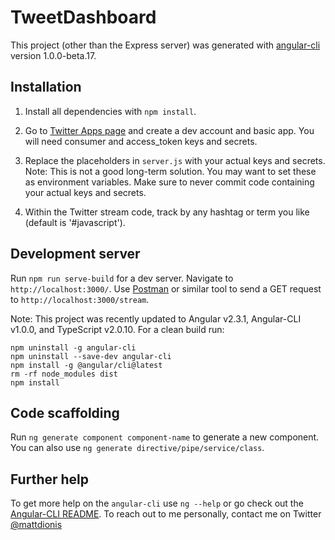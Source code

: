 # TweetDashboard
This project (other than the Express server) was generated with [angular-cli](https://github.com/angular/angular-cli) version 1.0.0-beta.17.

## Installation
1) Install all dependencies with `npm install`.

2) Go to [Twitter Apps page](https://apps.twitter.com/) and create a dev account and basic app. You will need consumer and access_token keys and secrets.

3) Replace the placeholders in `server.js` with your actual keys and secrets. Note: This is not a good long-term solution. You may want to set these as environment variables. Make sure to never commit code containing your actual keys and secrets.

4) Within the Twitter stream code, track by any hashtag or term you like (default is '#javascript').

## Development server
Run `npm run serve-build` for a dev server. Navigate to `http://localhost:3000/`.
Use [Postman](https://www.getpostman.com/) or similar tool to send a GET request to `http://localhost:3000/stream`.

Note: This project was recently updated to Angular v2.3.1, Angular-CLI v1.0.0, and TypeScript v2.0.10. For a clean build run:
```
npm uninstall -g angular-cli
npm uninstall --save-dev angular-cli
npm install -g @angular/cli@latest
rm -rf node_modules dist
npm install
```
## Code scaffolding
Run `ng generate component component-name` to generate a new component. You can also use `ng generate directive/pipe/service/class`.

## Further help
To get more help on the `angular-cli` use `ng --help` or go check out the [Angular-CLI README](https://github.com/angular/angular-cli/blob/master/README.md).
To reach out to me personally, contact me on Twitter [@mattdionis](https://twitter.com/MattDionis)
